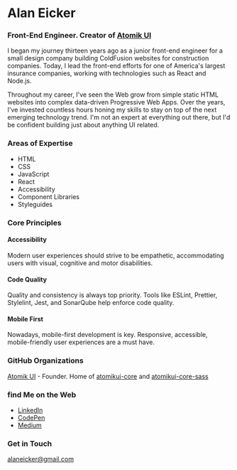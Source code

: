 # Alan Eicker
### Front-End Engineer. Creator of [Atomik UI](https://www.atomikui.com/splash/)

I began my journey thirteen years ago as a junior front-end engineer for a small design company building ColdFusion websites for construction companies. Today, I lead the front-end efforts for one of America's largest insurance companies, working with technologies such as React and Node.js.

Throughout my career, I've seen the Web grow from simple static HTML websites into complex data-driven Progressive Web Apps. Over the years, I've invested countless hours honing my skills to stay on top of the next emerging technology trend. I'm not an expert at everything out there, but I'd be confident building just about anything UI related.

### Areas of Expertise

- HTML
- CSS
- JavaScript
- React
- Accessibility
- Component Libraries
- Styleguides

### Core Principles

#### Accessibility

Modern user experiences should strive to be empathetic, accommodating users with visual, cognitive and motor disabilities.

#### Code Quality

Quality and consistency is always top priority. Tools like ESLint, Prettier, Stylelint, Jest, and SonarQube help enforce code quality.

#### Mobile First

Nowadays, mobile-first development is key. Responsive, accessible, mobile-friendly user experiences are a must have.

### GitHub Organizations

[Atomik UI](https://github.com/atomikui) - Founder. Home of [atomikui-core](https://github.com/atomikui/atomikui-core) and [atomikui-core-sass](https://github.com/atomikui/atomikui-core-sass)

### find Me on the Web

- [LinkedIn](https://www.linkedin.com/in/alaneicker)
- [CodePen](https://codepen.io/alaneicker)
- [Medium](https://medium.com/@alaneicker)

### Get in Touch

[alaneicker@gmail.com](mailto:alaneicker@gmail.com)
